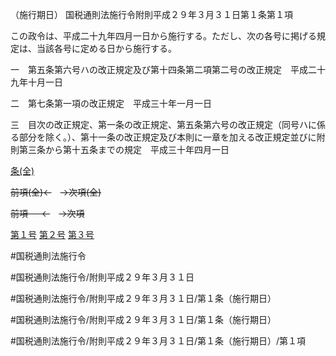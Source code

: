 （施行期日）
国税通則法施行令附則平成２９年３月３１日第１条第１項

この政令は、平成二十九年四月一日から施行する。ただし、次の各号に掲げる規定は、当該各号に定める日から施行する。

一　第五条第六号ハの改正規定及び第十四条第二項第二号の改正規定　平成二十九年十月一日

二　第七条第一項の改正規定　平成三十年一月一日

三　目次の改正規定、第一条の改正規定、第五条第六号の改正規定（同号ハに係る部分を除く。）、第十一条の改正規定及び本則に一章を加える改正規定並びに附則第三条から第十五条までの規定　平成三十年四月一日

[条(全)](国税通則法施行＿令附則平成２９年３月３１日第１条_.md)

~~前項(全)←~~　~~→次項(全)~~

~~前項 　 ←~~　~~→次項~~

[第１号](国税通則法施行＿令附則平成２９年３月３１日第１条第１項第１号.md)  [第２号](国税通則法施行＿令附則平成２９年３月３１日第１条第１項第２号.md)  [第３号](国税通則法施行＿令附則平成２９年３月３１日第１条第１項第３号.md)  

#国税通則法施行令

#国税通則法施行令/附則平成２９年３月３１日

#国税通則法施行令/附則平成２９年３月３１日/第１条（施行期日）

#国税通則法施行令/附則平成２９年３月３１日/第１条（施行期日）

#国税通則法施行令/附則平成２９年３月３１日/第１条（施行期日）/第１項

